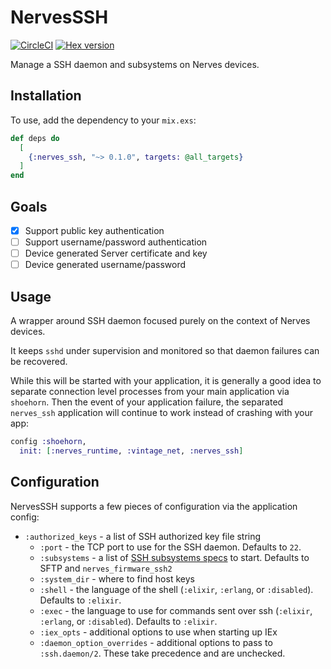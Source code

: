 # NervesSSH

[![CircleCI](https://circleci.com/gh/nerves-project/nerves_ssh.svg?style=svg)](https://circleci.com/gh/nerves-project/nerves_ssh)
[![Hex version](https://img.shields.io/hexpm/v/nerves_ssh.svg "Hex version")](https://hex.pm/packages/nerves_ssh)

Manage a SSH daemon and subsystems on Nerves devices.

## Installation

To use, add the dependency to your `mix.exs`:

```elixir
def deps do
  [
    {:nerves_ssh, "~> 0.1.0", targets: @all_targets}
  ]
end
```

## Goals

- [X] Support public key authentication
- [ ] Support username/password authentication
- [ ] Device generated Server certificate and key
- [ ] Device generated username/password

## Usage

<!-- MDOC !-->

A wrapper around SSH daemon focused purely on the context of Nerves devices.

It keeps `sshd` under supervision and monitored so that daemon failures can be
recovered.

While this will be started with your application, it is generally a good idea to
separate connection level processes from your main application via `shoehorn`.
Then the event of your application failure, the separated `nerves_ssh`
application will continue to work instead of crashing with your app:

```elixir
config :shoehorn,
  init: [:nerves_runtime, :vintage_net, :nerves_ssh]
```

## Configuration

NervesSSH supports a few pieces of configuration via the application config:

* `:authorized_keys` - a list of SSH authorized key file string
  * `:port` - the TCP port to use for the SSH daemon. Defaults to `22`.
  * `:subsystems` - a list of [SSH subsystems specs](https://erlang.org/doc/man/ssh.html#type-subsystem_spec) to start. Defaults to SFTP and `nerves_firmware_ssh2`
  * `:system_dir` - where to find host keys
  * `:shell` - the language of the shell (`:elixir`, `:erlang`, or `:disabled`). Defaults to `:elixir`.
  * `:exec` - the language to use for commands sent over ssh (`:elixir`, `:erlang`, or `:disabled`). Defaults to `:elixir`.
  * `:iex_opts` - additional options to use when starting up IEx
  * `:daemon_option_overrides` - additional options to pass to `:ssh.daemon/2`. These take precedence and are unchecked.
